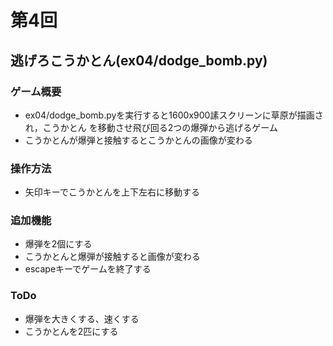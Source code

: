 # 第4回
## 逃げろこうかとん(ex04/dodge_bomb.py)
### ゲーム概要
- ex04/dodge_bomb.pyを実行すると1600x900䛾スクリーンに草原が描画され，こうかとん
を移動させ飛び回る2つの爆弾から逃げるゲーム
- こうかとんが爆弾と接触するとこうかとんの画像が変わる
### 操作方法
- 矢印キーでこうかとんを上下左右に移動する
### 追加機能
- 爆弾を2個にする
- こうかとんと爆弾が接触すると画像が変わる
- escapeキーでゲームを終了する
### ToDo
- 爆弾を大きくする、速くする
- こうかとんを2匹にする